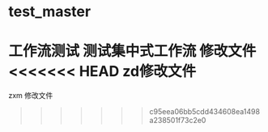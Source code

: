 # test_master
工作流测试
测试集中式工作流
修改文件
<<<<<<< HEAD
zd修改文件
=======
zxm 修改文件
>>>>>>> c95eea06bb5cdd434608ea1498a238501f73c2e0

